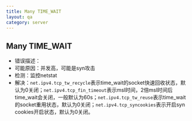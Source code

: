 ```yaml
---
title: Many TIME_WAIT
layout: qa
category: server
---
```


## Many TIME_WAIT

* 错误描述：
* 可能原因：并发高，可能是syn攻击
* 检测：监控netstat
* 解决：`net.ipv4.tcp_tw_recycle`表示time_wait的socket快速回收状态，默认为0关闭；`net.ipv4.tcp_fin_timeout`表示msl时间，2倍msl时间后time_wait会关闭，一般默认为60s；`net.ipv4.tcp_tw_reuse`表示time_wait的socket重用状态，默认为0关闭；`net.ipv4.tcp_syncookies`表示开启syn cookies开启状态，默认为0关闭。